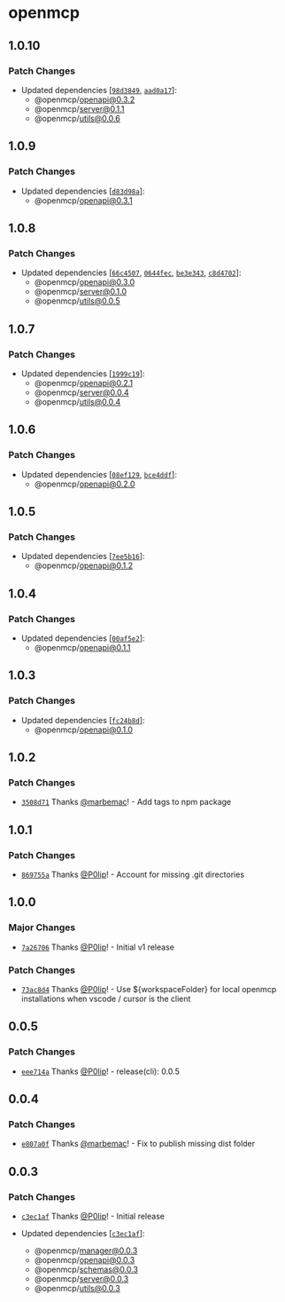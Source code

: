 # openmcp

## 1.0.10

### Patch Changes

- Updated dependencies
  [[`98d3849`](https://github.com/getdatanaut/openmcp/commit/98d3849190b9dae06d743899b2f91f36d785b6c1),
  [`aad0a17`](https://github.com/getdatanaut/openmcp/commit/aad0a178ce9cd53691f8338bf5f4102329a818f1)]:
  - @openmcp/openapi@0.3.2
  - @openmcp/server@0.1.1
  - @openmcp/utils@0.0.6

## 1.0.9

### Patch Changes

- Updated dependencies
  [[`d83d98a`](https://github.com/getdatanaut/openmcp/commit/d83d98a2fb49dc55d00f97d1e1781ea4121a98ae)]:
  - @openmcp/openapi@0.3.1

## 1.0.8

### Patch Changes

- Updated dependencies
  [[`66c4507`](https://github.com/getdatanaut/openmcp/commit/66c45070b16d07c8458a53c1dbd9ac0ab7a876ad),
  [`0644fec`](https://github.com/getdatanaut/openmcp/commit/0644fec490322af94bb367aff736da78363dbc02),
  [`be3e343`](https://github.com/getdatanaut/openmcp/commit/be3e343f9e75e37a2a37dd0fe1d4c29bbea8af5f),
  [`c8d4702`](https://github.com/getdatanaut/openmcp/commit/c8d47027af19b6dcdb1fabc56816fffa675417c0)]:
  - @openmcp/openapi@0.3.0
  - @openmcp/server@0.1.0
  - @openmcp/utils@0.0.5

## 1.0.7

### Patch Changes

- Updated dependencies
  [[`1999c19`](https://github.com/getdatanaut/openmcp/commit/1999c190635b265f25c8533ade73e952d5d4aa86)]:
  - @openmcp/openapi@0.2.1
  - @openmcp/server@0.0.4
  - @openmcp/utils@0.0.4

## 1.0.6

### Patch Changes

- Updated dependencies
  [[`08ef129`](https://github.com/getdatanaut/openmcp/commit/08ef12959c5119bc882fe2c35abf1b538bd89f38),
  [`bce4ddf`](https://github.com/getdatanaut/openmcp/commit/bce4ddf4c194b222010ecbb60d6fae20a4fa39e5)]:
  - @openmcp/openapi@0.2.0

## 1.0.5

### Patch Changes

- Updated dependencies
  [[`7ee5b16`](https://github.com/getdatanaut/openmcp/commit/7ee5b169d621211ed85dbb11625a8dd6b951178b)]:
  - @openmcp/openapi@0.1.2

## 1.0.4

### Patch Changes

- Updated dependencies
  [[`00af5e2`](https://github.com/getdatanaut/openmcp/commit/00af5e2dc9e639c3877172bef5637e147bcd1b67)]:
  - @openmcp/openapi@0.1.1

## 1.0.3

### Patch Changes

- Updated dependencies
  [[`fc24b8d`](https://github.com/getdatanaut/openmcp/commit/fc24b8d5d47c9e7fb9f6bbc0498824432c0b432b)]:
  - @openmcp/openapi@0.1.0

## 1.0.2

### Patch Changes

- [`3508d71`](https://github.com/getdatanaut/openmcp/commit/3508d71578ac6c6a403588d23d673fc06a352bef) Thanks
  [@marbemac](https://github.com/marbemac)! - Add tags to npm package

## 1.0.1

### Patch Changes

- [`869755a`](https://github.com/getdatanaut/openmcp/commit/869755ab6b4d2ad7059793c46757c8bb39b5c3b0) Thanks
  [@P0lip](https://github.com/P0lip)! - Account for missing .git directories

## 1.0.0

### Major Changes

- [`7a26706`](https://github.com/getdatanaut/openmcp/commit/7a2670675adfce757f24f3cfcab49cdfc5465fb6) Thanks
  [@P0lip](https://github.com/P0lip)! - Initial v1 release

### Patch Changes

- [`73ac8d4`](https://github.com/getdatanaut/openmcp/commit/73ac8d41f1517d6fbddcf7387d96f3f0c94fa964) Thanks
  [@P0lip](https://github.com/P0lip)! - Use ${workspaceFolder} for local openmcp installations when vscode / cursor is
  the client

## 0.0.5

### Patch Changes

- [`eee714a`](https://github.com/getdatanaut/openmcp/commit/eee714ad002396876b0b164f23e621ef64fde9c5) Thanks
  [@P0lip](https://github.com/P0lip)! - release(cli): 0.0.5

## 0.0.4

### Patch Changes

- [`e807a0f`](https://github.com/getdatanaut/openmcp/commit/e807a0fa04e9813eca017d866a7cb6a5ace8f817) Thanks
  [@marbemac](https://github.com/marbemac)! - Fix to publish missing dist folder

## 0.0.3

### Patch Changes

- [`c3ec1af`](https://github.com/getdatanaut/openmcp/commit/c3ec1afdf557b8552d62a3981ced2bb2a5bf6371) Thanks
  [@P0lip](https://github.com/P0lip)! - Initial release

- Updated dependencies
  [[`c3ec1af`](https://github.com/getdatanaut/openmcp/commit/c3ec1afdf557b8552d62a3981ced2bb2a5bf6371)]:
  - @openmcp/manager@0.0.3
  - @openmcp/openapi@0.0.3
  - @openmcp/schemas@0.0.3
  - @openmcp/server@0.0.3
  - @openmcp/utils@0.0.3
